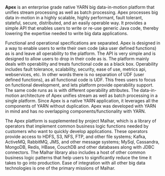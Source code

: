
**Apex** is an enterprise grade native YARN big data-in-motion platform that unifies stream processing as well as batch processing. Apex processes big data in-motion in a highly scalable, highly performant, fault tolerant, stateful, secure, distributed, and an easily operable way. It provides a simple API that enables users to write or re-use generic Java code, thereby lowering the expertise needed to write big data applications.

Functional and operational specifications are separated. Apex is designed in a way to enable users to write their own code (aka user defined functions) as is and leave all operability to the platform. The API is very simple and is designed to allow users to drop in their code as is. The platform mainly deals with operability and treats functional code as a black box. Operability includes fault tolerance, scalability, security, ease of use, metrics api, webservices, etc. In other words there is no separation of UDF (user defined functions), as all functional code is UDF. This frees users to focus on functional development, and lets platform provide operability support. The same code runs as is with different operability attributes. The data-in-motion architecture of Apex unifies stream as well as batch processing in a single platform. Since Apex is a native YARN application, it leverages all the components of YARN without duplication. Apex was developed with YARN in mind and has no overlapping components/functionality with YARN.

The Apex platform is supplemented by project Malhar, which is a library of operators that implement common business logic functions needed by customers who want to quickly develop applications. These operators provide access to HDFS, S3, NFS, FTP, and other file systems; Kafka, ActiveMQ, RabbitMQ, JMS, and other message systems; MySql, Cassandra, MongoDB, Redis, HBase, CouchDB and other databases along with JDBC connectors. The Malhar library also includes a host of other common business logic patterns that help users to significantly reduce the time it takes to go into production. Ease of integration with all other big data technologies is one of the primary missions of Malhar.